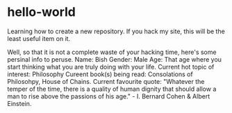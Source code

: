 # hello-world
Learning how to create a new repository. If you hack my site, this will be the least useful item on it.

Well, so that it is not a complete waste of your hacking time, here's some persinal info to peruse.
Name: Bish
Gender: Male
Age: That age where you start thinking what you are truly doing with your life.
Current hot topic of interest: Philosophy
Cureent book(s) being read: Consolations of Philosohpy, House of Chains.
Current favourite quote: "Whatever the temper of the time, there is a quality of human dignity that should allow a man to rise above the passions of his age." - I. Bernard Cohen & Albert Einstein.
